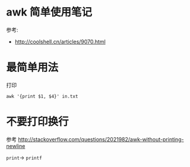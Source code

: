 # awk 简单使用笔记

参考:
* http://coolshell.cn/articles/9070.html

# 最简单用法 

打印

    awk '{print $1, $4}' in.txt

# 不要打印换行

参考 http://stackoverflow.com/questions/2021982/awk-without-printing-newline

`print`-> `printf`
